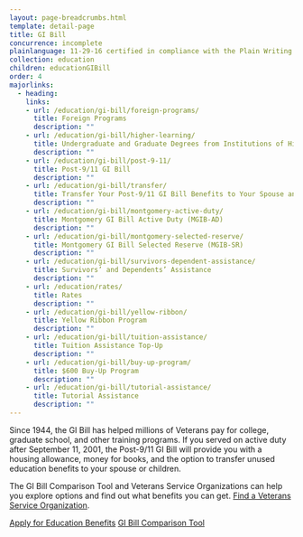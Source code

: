 ```yaml
---
layout: page-breadcrumbs.html
template: detail-page
title: GI Bill
concurrence: incomplete
plainlanguage: 11-29-16 certified in compliance with the Plain Writing Act
collection: education
children: educationGIBill
order: 4
majorlinks:
  - heading:
    links:
    - url: /education/gi-bill/foreign-programs/
      title: Foreign Programs
      description: ""
    - url: /education/gi-bill/higher-learning/
      title: Undergraduate and Graduate Degrees from Institutions of Higher Learning 
      description: ""
    - url: /education/gi-bill/post-9-11/
      title: Post-9/11 GI Bill
      description: ""
    - url: /education/gi-bill/transfer/
      title: Transfer Your Post-9/11 GI Bill Benefits to Your Spouse and Dependents
      description: ""
    - url: /education/gi-bill/montgomery-active-duty/
      title: Montgomery GI Bill Active Duty (MGIB-AD)
      description: ""
    - url: /education/gi-bill/montgomery-selected-reserve/
      title: Montgomery GI Bill Selected Reserve (MGIB-SR)
      description: ""
    - url: /education/gi-bill/survivors-dependent-assistance/
      title: Survivors’ and Dependents’ Assistance
      description: ""
    - url: /education/rates/
      title: Rates
      description: ""
    - url: /education/gi-bill/yellow-ribbon/
      title: Yellow Ribbon Program
      description: ""
    - url: /education/gi-bill/tuition-assistance/
      title: Tuition Assistance Top-Up
      description: ""
    - url: /education/gi-bill/buy-up-program/
      title: $600 Buy-Up Program
      description: ""
    - url: /education/gi-bill/tutorial-assistance/
      title: Tutorial Assistance
      description: ""
---
```


<div class="va-introtext">

Since 1944, the GI Bill has helped millions of Veterans pay for college, graduate school, and other training programs. If you served on active duty after September 11, 2001, the Post-9/11 GI Bill will provide you with a housing allowance, money for books, and the option to transfer unused education benefits to your spouse or children.

The GI Bill Comparison Tool and Veterans Service Organizations can help you explore options and find out what benefits you can get. [Find a Veterans Service Organization](http://www.va.gov/vso/).

<a class="usa-button-primary va-button-primary" href="/education/apply/">Apply for Education Benefits</a> <a class="usa-button-primary va-button-secondary" href="/gi-bill-comparison-tool/">GI Bill Comparison Tool</a>
</div>
